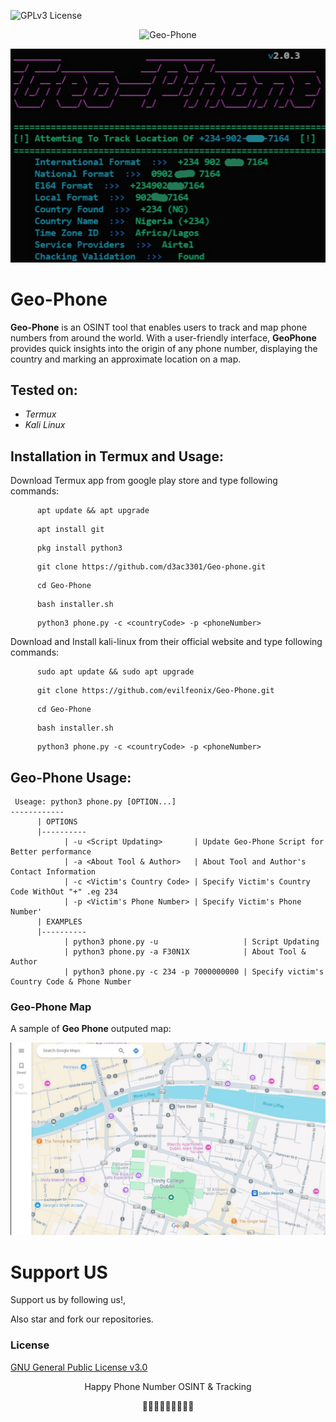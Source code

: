 ![GPLv3 License](https://img.shields.io/badge/License-GPL%20v3-yellow.svg) 



<div align='center'>

![Geo-Phone](https://img.shields.io/badge/Geo-Phone-blue.svg) 

![Geo-Phone](https://github.com/evilfeonix/Geo-Phone/blob/main/phone.png)

</div>

# Geo-Phone

**Geo-Phone** is an OSINT tool that enables users to track and map phone numbers from around the world. With a user-friendly interface, **GeoPhone** provides quick insights into the origin of any phone number, displaying the country and marking an approximate location on a map. 

## Tested on:
- *Termux*
- *Kali Linux*

    
## Installation in Termux and Usage:
Download Termux app from google play store and type following commands:
    
```
      apt update && apt upgrade
```
```
      apt install git
```
```
      pkg install python3
```
```
      git clone https://github.com/d3ac3301/Geo-phone.git
```
```
      cd Geo-Phone
```
```
      bash installer.sh
```
```
      python3 phone.py -c <countryCode> -p <phoneNumber>
```


Download and Install kali-linux from their official website and type following commands:
 
```
      sudo apt update && sudo apt upgrade
```
```
      git clone https://github.com/evilfeonix/Geo-Phone.git
```
```
      cd Geo-Phone
```
```
      bash installer.sh
```
```
      python3 phone.py -c <countryCode> -p <phoneNumber>
```

## Geo-Phone Usage:
```
 Useage: python3 phone.py [OPTION...]
------------
      | OPTIONS
      |----------
            | -u <Script Updating>       | Update Geo-Phone Script for Better performance
            | -a <About Tool & Author>   | About Tool and Author's Contact Information
            | -c <Victim's Country Code> | Specify Victim's Country Code WithOut "+" .eg 234
            | -p <Victim's Phone Number> | Specify Victim's Phone Number'
      | EXAMPLES
      |----------
            | python3 phone.py -u                   | Script Updating
            | python3 phone.py -a F30N1X            | About Tool & Author
            | python3 phone.py -c 234 -p 7000000000 | Specify victim's Country Code & Phone Number
```
### Geo-Phone Map
A sample of **Geo Phone** outputed map:

![Geo-Phone v2.0.3](https://github.com/evilfeonix/Geo-Phone/blob/main/maps.jpg)


# Support US 
Support us by following us!,

Also star and fork our repositories.


### License

[GNU General Public License v3.0](https://github.com/evilfeonix/Geo-Phone/blob/main/LICENSE)

<div align=center>

Happy Phone Number OSINT & Tracking

👨🏾‍💻👨🏾‍💻👨🏾‍💻

<div>

